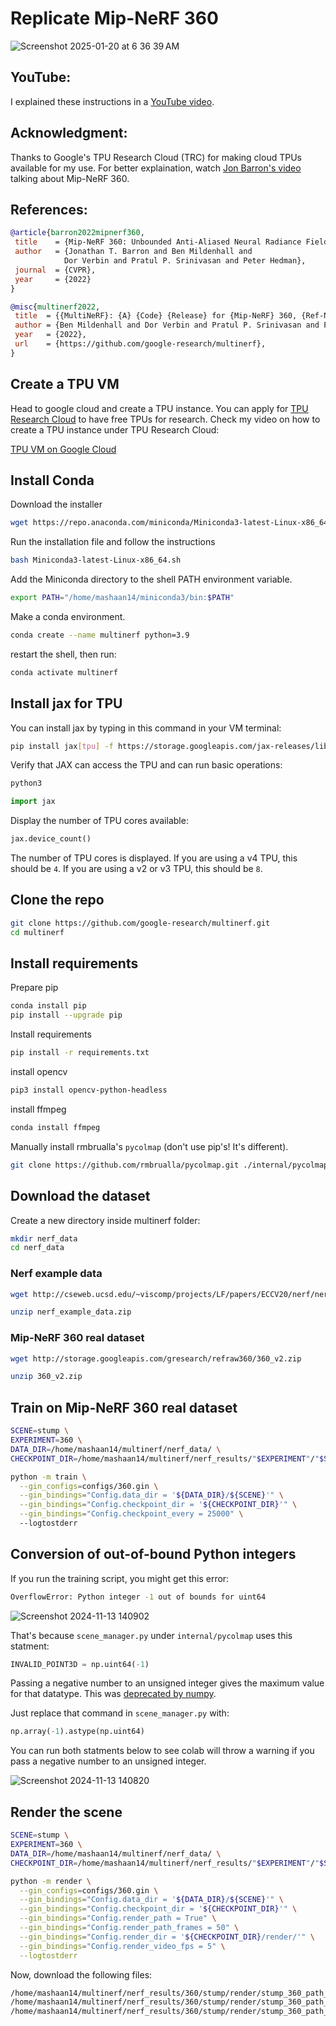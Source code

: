 # Replicate Mip-NeRF 360

![Screenshot 2025-01-20 at 6 36 39 AM](https://github.com/user-attachments/assets/8644b4a5-9585-4a82-a12a-c2470c4fea63)

## YouTube:
I explained these instructions in a [YouTube video](https://youtu.be/5aQpIiNohDA).

## Acknowledgment:
Thanks to Google's TPU Research Cloud (TRC) for making cloud TPUs available for my use. For better explaination, watch [Jon Barron's video](https://youtu.be/zBSH-k9GbV4?si=aZonNYqVJcTLjBFG) talking about Mip-NeRF 360.

## References:
```bibtex
@article{barron2022mipnerf360,
 title    = {Mip-NeRF 360: Unbounded Anti-Aliased Neural Radiance Fields},
 author   = {Jonathan T. Barron and Ben Mildenhall and
            Dor Verbin and Pratul P. Srinivasan and Peter Hedman},
 journal  = {CVPR},
 year     = {2022}
}
```

```bibtex
@misc{multinerf2022,
 title  = {{MultiNeRF}: {A} {Code} {Release} for {Mip-NeRF} 360, {Ref-NeRF}, and {RawNeRF}},
 author = {Ben Mildenhall and Dor Verbin and Pratul P. Srinivasan and Peter Hedman and Ricardo Martin-Brualla and Jonathan T. Barron},
 year   = {2022},
 url    = {https://github.com/google-research/multinerf},
}
```

## Create a TPU VM

Head to google cloud and create a TPU instance. You can apply for [TPU Research Cloud](https://sites.research.google/trc/about/) to have free TPUs for research. Check my video on how to create a TPU instance under TPU Research Cloud:

[TPU VM on Google Cloud](https://youtu.be/PwYHoiB4Fag)

## Install Conda
Download the installer
```bash
wget https://repo.anaconda.com/miniconda/Miniconda3-latest-Linux-x86_64.sh
```

Run the installation file and follow the instructions
```bash
bash Miniconda3-latest-Linux-x86_64.sh
```

Add the Miniconda directory to the shell PATH environment variable.
```bash
export PATH="/home/mashaan14/miniconda3/bin:$PATH"
```

Make a conda environment.

```bash
conda create --name multinerf python=3.9
```

restart the shell, then run:

```bash
conda activate multinerf
```

## Install jax for TPU
You can install jax by typing in this command in your VM terminal:
```bash
pip install jax[tpu] -f https://storage.googleapis.com/jax-releases/libtpu_releases.html
```

Verify that JAX can access the TPU and can run basic operations:
```bash
python3
```
```python
import jax
```

Display the number of TPU cores available:
```python
jax.device_count()
```
The number of TPU cores is displayed. If you are using a v4 TPU, this should be `4`. If you are using a v2 or v3 TPU, this should be `8`.

## Clone the repo
```bash
git clone https://github.com/google-research/multinerf.git
cd multinerf
```

## Install requirements
Prepare pip
```bash
conda install pip
pip install --upgrade pip
```

Install requirements
```bash
pip install -r requirements.txt
```

install opencv
```bash
pip3 install opencv-python-headless
```

install ffmpeg
```bash
conda install ffmpeg
```

Manually install rmbrualla's `pycolmap` (don't use pip's! It's different).
```bash
git clone https://github.com/rmbrualla/pycolmap.git ./internal/pycolmap
```

## Download the dataset
Create a new directory inside multinerf folder:
```bash
mkdir nerf_data
cd nerf_data
```

### Nerf example data
```bash
wget http://cseweb.ucsd.edu/~viscomp/projects/LF/papers/ECCV20/nerf/nerf_example_data.zip
```

```bash
unzip nerf_example_data.zip
```

### Mip-NeRF 360 real dataset
```bash
wget http://storage.googleapis.com/gresearch/refraw360/360_v2.zip
```
```bash
unzip 360_v2.zip
```

## Train on Mip-NeRF 360 real dataset

```bash
SCENE=stump \
EXPERIMENT=360 \
DATA_DIR=/home/mashaan14/multinerf/nerf_data/ \
CHECKPOINT_DIR=/home/mashaan14/multinerf/nerf_results/"$EXPERIMENT"/"$SCENE"
```

```bash
python -m train \
  --gin_configs=configs/360.gin \
  --gin_bindings="Config.data_dir = '${DATA_DIR}/${SCENE}'" \
  --gin_bindings="Config.checkpoint_dir = '${CHECKPOINT_DIR}'" \
  --gin_bindings="Config.checkpoint_every = 25000" \  
  --logtostderr
```

## Conversion of out-of-bound Python integers

If you run the training script, you might get this error:

```bash
OverflowError: Python integer -1 out of bounds for uint64
```

![Screenshot 2024-11-13 140902](https://github.com/user-attachments/assets/173c807e-c8ac-43a1-a424-3744c97fb308)

That's because `scene_manager.py` under `internal/pycolmap` uses this statment:

```python
INVALID_POINT3D = np.uint64(-1)
```

Passing a negative number to an unsigned integer gives the maximum value for that datatype. This was [deprecated by numpy](https://numpy.org/devdocs/release/1.24.0-notes.html).

Just replace that command in `scene_manager.py` with:
```python
np.array(-1).astype(np.uint64)
```

You can run both statments below to see colab will throw a warning if you pass a negative number to an unsigned integer.

![Screenshot 2024-11-13 140820](https://github.com/user-attachments/assets/ba76d448-0e42-40ac-be14-c5008234f062)

## Render the scene

```bash
SCENE=stump \
EXPERIMENT=360 \
DATA_DIR=/home/mashaan14/multinerf/nerf_data/ \
CHECKPOINT_DIR=/home/mashaan14/multinerf/nerf_results/"$EXPERIMENT"/"$SCENE"
```

```bash
python -m render \
  --gin_configs=configs/360.gin \
  --gin_bindings="Config.data_dir = '${DATA_DIR}/${SCENE}'" \
  --gin_bindings="Config.checkpoint_dir = '${CHECKPOINT_DIR}'" \
  --gin_bindings="Config.render_path = True" \
  --gin_bindings="Config.render_path_frames = 50" \
  --gin_bindings="Config.render_dir = '${CHECKPOINT_DIR}/render/'" \
  --gin_bindings="Config.render_video_fps = 5" \
  --logtostderr
```

Now, download the following files:
```bash
/home/mashaan14/multinerf/nerf_results/360/stump/render/stump_360_path_renders_step_250000_color.mp4
/home/mashaan14/multinerf/nerf_results/360/stump/render/stump_360_path_renders_step_250000_acc.mp4
/home/mashaan14/multinerf/nerf_results/360/stump/render/stump_360_path_renders_step_250000_distance_mean.mp4
```
